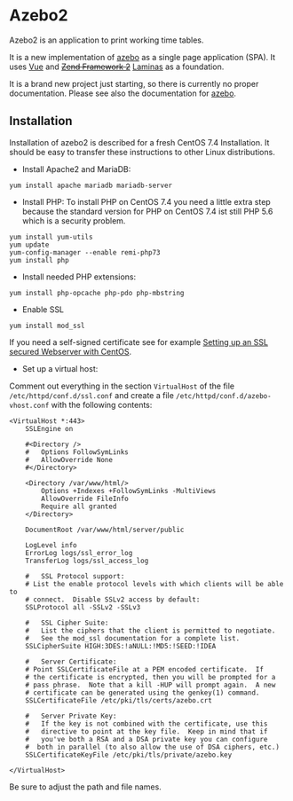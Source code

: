 # Azebo2

Azebo2 is an application to print working time tables.

It is a new implementation of
[azebo](https://github.com/emanuel-minetti/azebo) as a single page
application (SPA).
It uses [Vue](https://vuejs.org/) and
[~~Zend Framework 2~~](https://framework.zend.com/) [Laminas](https://getlaminas.org/) as a foundation.

It is a brand new project just starting, so there is currently no proper documentation.
Please see also the documentation for
[azebo](https://github.com/emanuel-minetti/azebo).

## Installation
Installation of azebo2 is described for a fresh CentOS 7.4 Installation.
It should be easy to transfer these instructions to other Linux distributions.

* Install Apache2 and MariaDB:

```yum install apache mariadb mariadb-server```

* Install PHP: To install PHP on CentOS 7.4 you need a little extra step because
the standard version for PHP on CentOS 7.4 ist still PHP 5.6 which is a security problem.

```
yum install yum-utils
yum update
yum-config-manager --enable remi-php73
yum install php
```

* Install needed PHP extensions:

``
yum install php-opcache php-pdo php-mbstring
``

* Enable SSL

```
yum install mod_ssl
```
If you need a self-signed certificate see for example
[Setting up an SSL secured Webserver with CentOS](https://wiki.centos.org/HowTos/Https).

* Set up a virtual host:

Comment out everything in the section `VirtualHost` of the file `/etc/httpd/conf.d/ssl.conf` and create a file
`/etc/httpd/conf.d/azebo-vhost.conf` with the following contents:

```
<VirtualHost *:443>
	SSLEngine on

	#<Directory />
	#	Options FollowSymLinks
	#	AllowOverride None
	#</Directory>

	<Directory /var/www/html/>
		Options +Indexes +FollowSymLinks -MultiViews
		AllowOverride FileInfo
		Require all granted
	</Directory>

	DocumentRoot /var/www/html/server/public

	LogLevel info
	ErrorLog logs/ssl_error_log
	TransferLog logs/ssl_access_log

	#   SSL Protocol support:
	# List the enable protocol levels with which clients will be able to
	# connect.  Disable SSLv2 access by default:
	SSLProtocol all -SSLv2 -SSLv3

	#   SSL Cipher Suite:
	#   List the ciphers that the client is permitted to negotiate.
	#   See the mod_ssl documentation for a complete list.
	SSLCipherSuite HIGH:3DES:!aNULL:!MD5:!SEED:!IDEA

	#   Server Certificate:
	# Point SSLCertificateFile at a PEM encoded certificate.  If
	# the certificate is encrypted, then you will be prompted for a
	# pass phrase.  Note that a kill -HUP will prompt again.  A new
	# certificate can be generated using the genkey(1) command.
	SSLCertificateFile /etc/pki/tls/certs/azebo.crt

	#   Server Private Key:
	#   If the key is not combined with the certificate, use this
	#   directive to point at the key file.  Keep in mind that if
	#   you've both a RSA and a DSA private key you can configure
	#  both in parallel (to also allow the use of DSA ciphers, etc.)
	SSLCertificateKeyFile /etc/pki/tls/private/azebo.key

</VirtualHost>
```
Be sure to adjust the path and file names.




